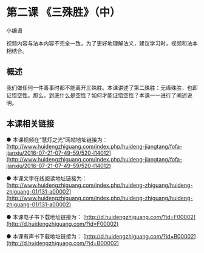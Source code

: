 # 第二课 《三殊胜》（中）

小编语

视频内容与法本内容不完全一致，为了更好地理解法义，建议学习时，视频和法本相结合。

## 概述

我们做任何一件善事时都不能离开三殊胜。本课讲述了第二殊胜：无缘殊胜，也即证悟空性。那么，到底什么是空性？如何才能证悟空性？本课一一进行了阐述说明。

## 本课相关链接 

● 本课视频在“慧灯之光”网站地址链接为： [http://www.huidengzhiguang.com/index.php/huideng-jiangtang/fofa-jianxiu/2016-07-21-07-49-59/520-l14012](http://www.huidengzhiguang.com/index.php/huideng-jiangtang/fofa-jianxiu/2016-07-21-07-49-59/520-l14012)

● 本课文字在线阅读地址链接为： [http://www.huidengzhiguang.com/index.php/huideng-zhiguang/huideng-zhiguang-01/131-a00002](http://www.huidengzhiguang.com/index.php/huideng-zhiguang/huideng-zhiguang-01/131-a00002)

● 本课电子书下载地址链接为： [http://d.huidengzhiguang.com/?id=F00002](http://d.huidengzhiguang.com/?id=F00002)

● 本课有声书下载地址链接为： [http://d.huidengzhiguang.com/?id=B00002](http://d.huidengzhiguang.com/?id=B00002)

